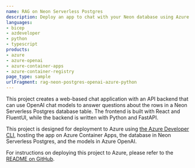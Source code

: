 ```yaml
---
name: RAG on Neon Serverless Postgres
description: Deploy an app to chat with your Neon database using Azure OpenAI, Python, and the RAG technique.
languages:
- bicep
- azdeveloper
- python
- typescript
products:
- azure
- azure-openai
- azure-container-apps
- azure-container-registry
page_type: sample
urlFragment: rag-neon-postgres-openai-azure-python
---
```


This project creates a web-based chat application with an API backend that can use OpenAI chat models to answer questions about the rows in a Neon Serverless Postgres database table. The frontend is built with React and FluentUI, while the backend is written with Python and FastAPI.

This project is designed for deployment to Azure using [the Azure Developer CLI](https://learn.microsoft.com/azure/developer/azure-developer-cli/), hosting the app on Azure Container Apps, the database in Neon Serverless Postgres, and the models in Azure OpenAI.

For instructions on deploying this project to Azure, please refer to the [README on GitHub](https://github.com/neondatabase-labs/rag-neon-postgres-openai-azure-python).
